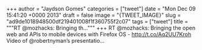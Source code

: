 
+++
author = "Jaydson Gomes"
categories = ["tweet"]
date = "Mon Dec 09 15:41:20 +0000 2013"
draft = false
image = "{TWEET_IMAGE}"
slug = "ad9de1018948500df219401008f1f360755f2c07"
tags = ["tweet"]
title = """RT @mozhacks: Bringing th..."""
+++
RT @mozhacks: Bringing the open web and APIs to mobile devices with Firefox OS - http://t.co/Aq2UU7Kroh
Video of @robertnyman’s presentatio…
